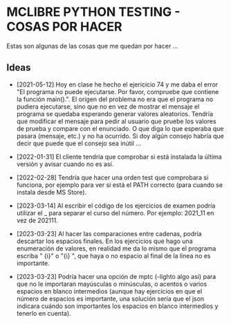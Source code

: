 # MCLIBRE PYTHON TESTING - COSAS POR HACER

Estas son algunas de las cosas que me quedan por hacer ...

## Ideas

-   [2021-05-12] Hoy en clase he hecho el ejericicio 74 y me daba el error "El programa no puede ejecutarse. Por favor, compruebe que contiene la función main().". El origen del problema no era que el programa no pudiera ejecutarse, sino que no en vez de mostrar el mensaje el programa se quedaba esperando generar valores aleatorios. Tendría que modificar el mensaje para pedir al usuario que pruebe los valores de prueba y compare con el enunciado. O que diga lo que esperaba que pasara (mensaje, etc.) y no ha ocurrido. Si doy algún consejo habría que decir que puede que el consejo sea inútil ...

-   [2022-01-31] El cliente tendría que comprobar si está instalada la última versión y avisar cuando no es así.

-   [2022-02-28] Tendría que hacer una orden test que comprobara si funciona, por ejemplo para ver si está el PATH correcto (para cuando se instala desde MS Store).

-   [2023-03-14] Al escribir el código de los ejercicios de examen podría utilizar el _ para separar el curso del número. Por ejemplo: 2021_11 en vez de 202111.

-   [2023-03-23] Al hacer las comparaciones entre cadenas, podría descartar los espacios finales. En los ejercicios que hago una enumeración de valores, en realidad me da lo mismo que el programa escriba " {i}" o "{i} ", que haya o no espacio al final de la línea no es importante.

-   [2023-03-23] Podría hacer una opción de mptc (-lighto algo así) para que no le importaran mayúsculas o minúsculas, o acentos o varios espacios en blanco intermedios (aunque hay ejercicios en que el número de espacios es importante, una solución sería que el json indicara cuándo son importantes los espacios en blanco intermedios y tenerlo en cuenta).

